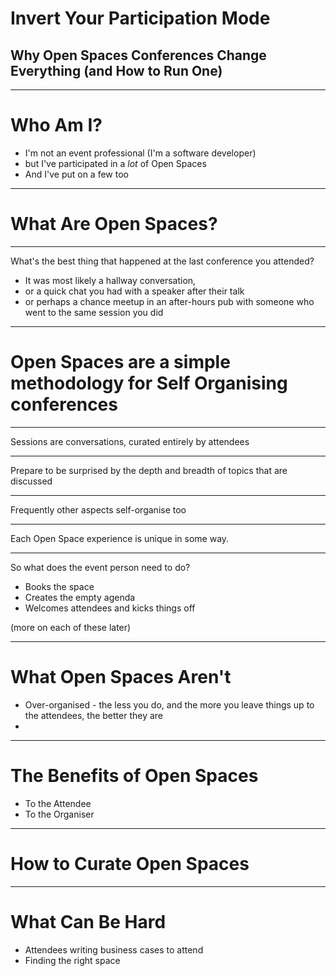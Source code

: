 # Invert Your Participation Mode
## Why Open Spaces Conferences Change Everything (and How to Run One)

---

# Who Am I?

 - I'm not an event professional (I'm a software developer)
 - but I've participated in a _lot_ of Open Spaces
 - And I've put on a few too

---

# What Are Open Spaces?

--- 

What's the best thing that happened at the last conference you attended?

 - It was most likely a hallway conversation, 
 - or a quick chat you had with a speaker after their talk
 - or perhaps a chance meetup in an after-hours pub with someone who went to the same session you did

---

# Open Spaces are a simple methodology for Self Organising conferences

---

Sessions are conversations, curated entirely by attendees

---

Prepare to be surprised by the depth and breadth of topics that are discussed

---

Frequently other aspects self-organise too

---

Each Open Space experience is unique in some way.

---

So what does the event person need to do?

 - Books the space
 - Creates the empty agenda
 - Welcomes attendees and kicks things off 
 
(more on each of these later)

---

# What Open Spaces Aren't

 - Over-organised - the less you do, and the more you leave things up to the attendees, the better they are
 - 

---

# The Benefits of Open Spaces

 - To the Attendee
 - To the Organiser
 
---

# How to Curate Open Spaces

---

# What Can Be Hard

 - Attendees writing business cases to attend
 - Finding the right space
